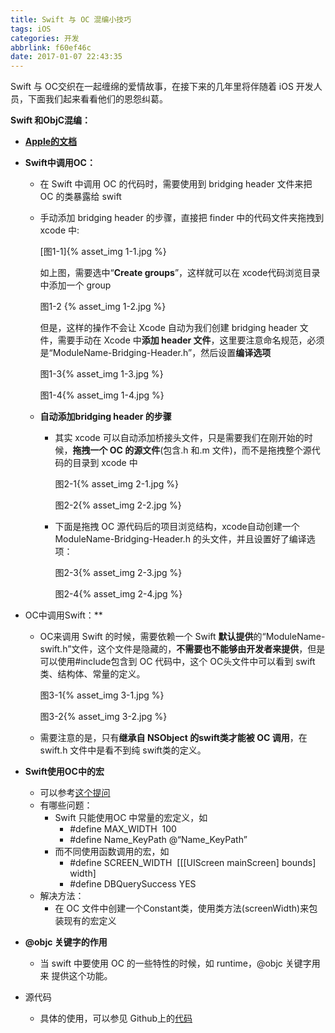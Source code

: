 ```yaml
---
title: Swift 与 OC 混编小技巧
tags: iOS
categories: 开发
abbrlink: f60ef46c
date: 2017-01-07 22:43:35
---
```


Swift 与 OC交织在一起缠绵的爱情故事，在接下来的几年里将伴随着 iOS 开发人员，下面我们起来看看他们的恩怨纠葛。

<!-- more -->

**Swift 和ObjC混编：**

- **[Apple的文档](https://developer.apple.com/library/content/documentation/Swift/Conceptual/BuildingCocoaApps/index.html#//apple_ref/doc/uid/TP40014216-CH2-ID0)**

- **Swift中调用OC：**

  - 在 Swift 中调用 OC 的代码时，需要使用到 bridging header 文件来把 OC 的类暴露给 swift

  - 手动添加 bridging header 的步骤，直接把 finder 中的代码文件夹拖拽到 xcode 中:

    [图1-1]{% asset_img 1-1.jpg %}

    如上图，需要选中“**Create groups**”，这样就可以在 xcode代码浏览目录中添加一个 group

    图1-2 {% asset_img 1-2.jpg %}

    但是，这样的操作不会让 Xcode 自动为我们创建 bridging header 文件，需要手动在 Xcode 中**添加 header 文件**，这里要注意命名规范，必须是“ModuleName-Bridging-Header.h”，然后设置**编译选项**

    图1-3{% asset_img 1-3.jpg %}

    图1-4{% asset_img 1-4.jpg %}

  - **自动添加bridging header 的步骤**

    - 其实 xcode 可以自动添加桥接头文件，只是需要我们在刚开始的时候，**拖拽一个 OC 的源文件**(包含.h 和.m 文件)，而不是拖拽整个源代码的目录到 xcode 中

      图2-1{% asset_img 2-1.jpg %}

      图2-2{% asset_img 2-2.jpg %}

    - 下面是拖拽 OC 源代码后的项目浏览结构，xcode自动创建一个 ModuleName-Bridging-Header.h 的头文件，并且设置好了编译选项：

      图2-3{% asset_img 2-3.jpg %}

      图2-4{% asset_img 2-4.jpg %}

- OC中调用Swift：**

  - OC来调用 Swift 的时候，需要依赖一个 Swift **默认提供**的“ModuleName-swift.h”文件，这个文件是隐藏的，**不需要也不能够由开发者来提供**，但是可以使用\#include包含到 OC 代码中，这个 OC头文件中可以看到 swift 类、结构体、常量的定义。

    图3-1{% asset_img 3-1.jpg %}

    图3-2{% asset_img 3-2.jpg %}

  - 需要注意的是，只有**继承自 NSObject 的swift类才能被 OC 调用**，在 swift.h 文件中是看不到纯 swift类的定义。

- **Swift使用OC中的宏**

  - 可以参考[这个提问](http://stackoverflow.com/questions/24325477/how-to-use-a-objective-c-define-from-swift)
  - 有哪些问题：
    - Swift 只能使用OC 中常量的宏定义，如
      - \#define MAX_WIDTH  100
      - \#define Name_KeyPath @“Name_KeyPath”
    - 而不同使用函数调用的宏，如
      - \#define SCREEN_WIDTH  [[[UIScreen mainScreen] bounds] width]
      - \#define DBQuerySuccess YES
  - 解决方法：
    - 在 OC 文件中创建一个Constant类，使用类方法(screenWidth)来包装现有的宏定义

- **@objc 关键字的作用**

  - 当 swift 中要使用 OC 的一些特性的时候，如 runtime，@objc 关键字用来 提供这个功能。

- 源代码

  - 具体的使用，可以参见 Github上的[代码](https://github.com/zenghao0708/SwiftOCMixing)